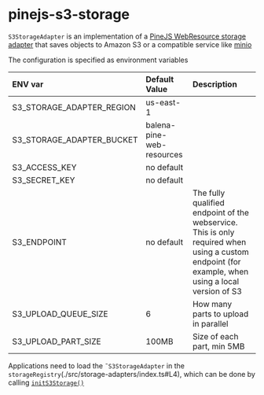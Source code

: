 # pinejs-s3-storage

`S3StorageAdapter` is an implementation of a [PineJS WebResource storage adapter](https://github.com/balena-io-modules/sbvr-types/blob/master/src/storage-adapters/storage-adapter.ts#L7) that saves objects to Amazon S3 or a compatible service like [minio](https://github.com/minio/minio)

The configuration is specified as environment variables

|ENV var|Default Value  |Description
:---|:---|:---
|S3_STORAGE_ADAPTER_REGION | us-east-1                 | |
|S3_STORAGE_ADAPTER_BUCKET | balena-pine-web-resources | |
|S3_ACCESS_KEY | no default | |
|S3_SECRET_KEY | no default | |
|S3_ENDPOINT | no default| The fully qualified endpoint of the webservice. This is only required when using a custom endpoint (for example, when using a local version of S3|
|S3_UPLOAD_QUEUE_SIZE| 6 | How many parts to upload in parallel |
|S3_UPLOAD_PART_SIZE| 100MB | Size of each part, min 5MB|


Applications need to load the `˜S3StorageAdapter` in the `storageRegistry`(./src/storage-adapters/index.ts#L4), which can be done by calling [`initS3Storage()`](./src/index.ts#L5)
